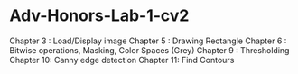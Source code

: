 # Adv-Honors-Lab-1-cv2

Chapter 3 : Load/Display image
Chapter 5 : Drawing Rectangle
Chapter 6 : Bitwise operations, Masking, Color Spaces (Grey)
Chapter 9 : Thresholding
Chapter 10: Canny edge detection
Chapter 11: Find Contours
